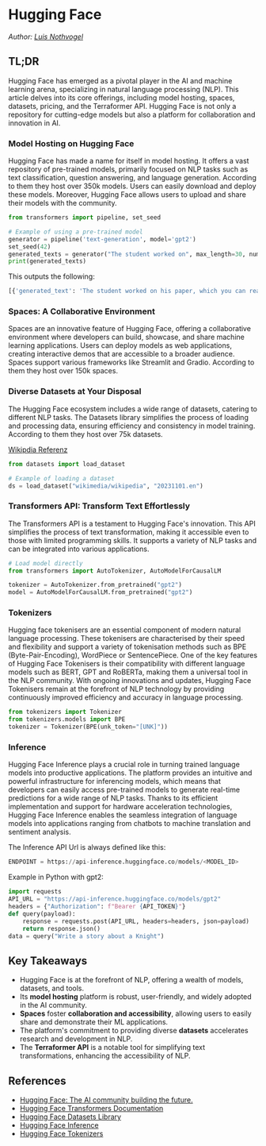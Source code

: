 # Hugging Face

_Author: [Luis Nothvogel](mailto:luis.nothvogel@htwg-konstanz.de)_  
  
## TL;DR  
  
Hugging Face has emerged as a pivotal player in the AI and machine learning arena, specializing in natural language processing (NLP). This article delves into its core offerings, including model hosting, spaces, datasets, pricing, and the Terraformer API. Hugging Face is not only a repository for cutting-edge models but also a platform for collaboration and innovation in AI.  

### Model Hosting on Hugging Face

Hugging Face has made a name for itself in model hosting. It offers a vast repository of pre-trained models, primarily focused on NLP tasks such as text classification, question answering, and language generation. According to them they host over 350k models. Users can easily download and deploy these models. Moreover, Hugging Face allows users to upload and share their models with the community.

```python
from transformers import pipeline, set_seed

# Example of using a pre-trained model
generator = pipeline('text-generation', model='gpt2')  
set_seed(42)  
generated_texts = generator("The student worked on", max_length=30, num_return_sequences=2)  
print(generated_texts)
```

This outputs the following:
```python
[{'generated_text': 'The student worked on his paper, which you can read about here. You can get an ebook with that part, or an audiobook with some of'}, {'generated_text': 'The student worked on this particular task by making the same basic task in his head again and again, without the help of some external helper, even when'}]
```

### Spaces: A Collaborative Environment

Spaces are an innovative feature of Hugging Face, offering a collaborative environment where developers can build, showcase, and share machine learning applications. Users can deploy models as web applications, creating interactive demos that are accessible to a broader audience. Spaces support various frameworks like Streamlit and Gradio. According to them they host over 150k spaces.

### Diverse Datasets at Your Disposal

The Hugging Face ecosystem includes a wide range of datasets, catering to different NLP tasks. The Datasets library simplifies the process of loading and processing data, ensuring efficiency and consistency in model training. According to them they host over 75k datasets.

[Wikipdia Referenz](https://huggingface.co/datasets/wikimedia/wikipedia)
```python
from datasets import load_dataset

# Example of loading a dataset
ds = load_dataset("wikimedia/wikipedia", "20231101.en")
```


### Transformers API: Transform Text Effortlessly

The Transformers API is a testament to Hugging Face's innovation. This API simplifies the process of text transformation, making it accessible even to those with limited programming skills. It supports a variety of NLP tasks and can be integrated into various applications.

```python
# Load model directly
from transformers import AutoTokenizer, AutoModelForCausalLM

tokenizer = AutoTokenizer.from_pretrained("gpt2")
model = AutoModelForCausalLM.from_pretrained("gpt2")
```

### Tokenizers

Hugging face tokenisers are an essential component of modern natural language processing. These tokenisers are characterised by their speed and flexibility and support a variety of tokenisation methods such as BPE (Byte-Pair-Encoding), WordPiece or SentencePiece. One of the key features of Hugging Face Tokenisers is their compatibility with different language models such as BERT, GPT and RoBERTa, making them a universal tool in the NLP community. With ongoing innovations and updates, Hugging Face Tokenisers remain at the forefront of NLP technology by providing continuously improved efficiency and accuracy in language processing.

```python
from tokenizers import Tokenizer
from tokenizers.models import BPE
tokenizer = Tokenizer(BPE(unk_token="[UNK]"))
```

### Inference

Hugging Face Inference plays a crucial role in turning trained language models into productive applications. The platform provides an intuitive and powerful infrastructure for inferencing models, which means that developers can easily access pre-trained models to generate real-time predictions for a wide range of NLP tasks. Thanks to its efficient implementation and support for hardware acceleration technologies, Hugging Face Inference enables the seamless integration of language models into applications ranging from chatbots to machine translation and sentiment analysis.

The Inference API Url is always defined like this: 
```python
ENDPOINT = https://api-inference.huggingface.co/models/<MODEL_ID>
```

Example in Python with gpt2:
```python
import requests
API_URL = "https://api-inference.huggingface.co/models/gpt2"
headers = {"Authorization": f"Bearer {API_TOKEN}"}
def query(payload):
    response = requests.post(API_URL, headers=headers, json=payload)
    return response.json()
data = query("Write a story about a Knight")
```

## Key Takeaways

- Hugging Face is at the forefront of NLP, offering a wealth of models, datasets, and tools.
- Its **model hosting** platform is robust, user-friendly, and widely adopted in the AI community.
- **Spaces** foster **collaboration and accessibility**, allowing users to easily share and demonstrate their ML applications.
- The platform's commitment to providing diverse **datasets** accelerates research and development in NLP.
- The **Terraformer API** is a notable tool for simplifying text transformations, enhancing the accessibility of NLP.

## References

- [Hugging Face: The AI community building the future.](https://HuggingFace.co/)
- [Hugging Face Transformers Documentation](https://HuggingFace.co/docs/transformers/index)
- [Hugging Face Datasets Library](https://HuggingFace.co/docs/datasets/index)
- [Hugging Face Inference](https://huggingface.co/docs/api-inference/index)
- [Hugging Face Tokenizers](https://huggingface.co/docs/tokenizers/index)
